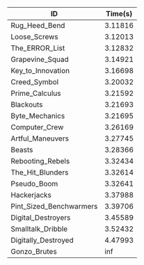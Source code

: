 |ID|Time(s)|
|-|-|
|Rug_Heed_Bend|3.11816|
|Loose_Screws|3.12013|
|The_ERROR_List|3.12832|
|Grapevine_Squad|3.14921|
|Key_to_Innovation|3.16698|
|Creed_Symbol|3.20032|
|Prime_Calculus|3.21592|
|Blackouts|3.21693|
|Byte_Mechanics|3.21695|
|Computer_Crew|3.26169|
|Artful_Maneuvers|3.27745|
|Beasts|3.28366|
|Rebooting_Rebels|3.32434|
|The_Hit_Blunders|3.32614|
|Pseudo_Boom|3.32641|
|Hackerjacks|3.37988|
|Pint_Sized_Benchwarmers|3.39706|
|Digital_Destroyers|3.45589|
|Smalltalk_Dribble|3.52432|
|Digitally_Destroyed|4.47993|
|Gonzo_Brutes|inf|

